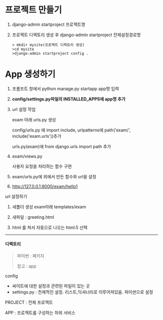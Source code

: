# 프로젝트 만들기

1. django-admin startproject 프로젝트명



2. 프로젝트 디렉토리 생성 후 django-admin startproject 전체설정경로명

   ```
   > mkdir mysite(프로젝트 디렉토리 생성)
   >cd mysite
   >django-admin startproject config .
   ```

   





# App 생성하기

1.  프롬프트 창에서 python manage.py startapp app명 입력

2. **config/settings.py파일의 INSTALLED_APPS에 app명 추가**

3. url 설정 작업

   exam 아래 urls.py 생성

   config/urls.py 에 import include, urlpatterns에 path('exam/', include('exam.urls'))추가

   urls.py(exam)에 from django.urls import path 추가

4. exam/views.py

   사용자 요청을 처리하는 함수 구현

5. exam/urls.py에 위에서 만든 함수와 url을 설정

6. http://127.0.0.1:8000/exam/hello1

url 설정하기

1. 새폴더 생성 exam아래 templates/exam

2. 새파일 : greeting.html

3. html 를 쳐서 자동으로 나오는 html:5 선택


-----

#### 디렉토리

> 파이썬 : 패키지
>
> 장고 : app

config 

- 싸이트에 대한 설정과 관련된 파일이 있는 곳
- settings.py : 전체적인 설정. 리스트,딕셔너리로 이루어져있음. 파이썬으로 설정

PROJECT : 전체 프로젝트

APP : 프로젝트를 구성하는 하위 서비스

